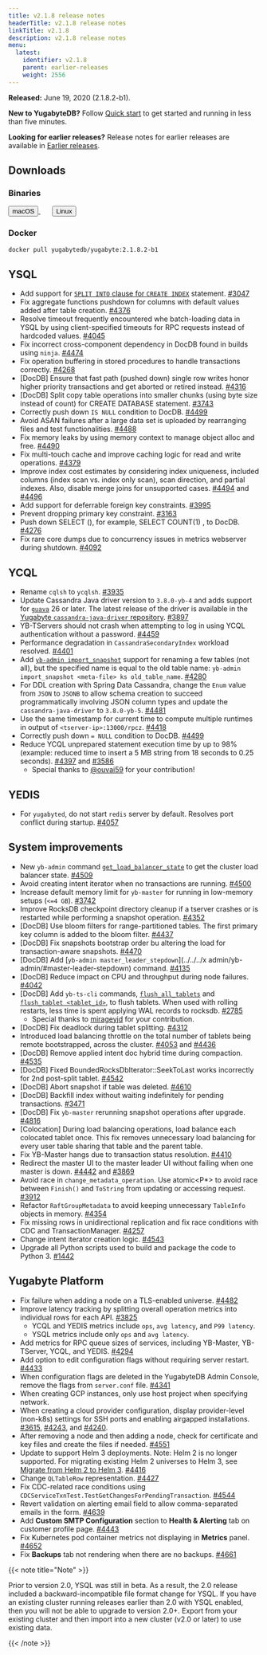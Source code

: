```yaml
---
title: v2.1.8 release notes
headerTitle: v2.1.8 release notes
linkTitle: v2.1.8
description: v2.1.8 release notes 
menu:
  latest:
    identifier: v2.1.8
    parent: earlier-releases
    weight: 2556 
---
```


**Released:** June 19, 2020 (2.1.8.2-b1).

**New to YugabyteDB?** Follow [Quick start](../../../quick-start/) to get started and running in less than five minutes.

**Looking for earlier releases?** Release notes for earlier releases are available in [Earlier releases](../../earlier-releases/).  

## Downloads

### Binaries

<a class="download-binary-link" href="https://downloads.yugabyte.com/yugabyte-2.1.8.2-darwin.tar.gz">
  <button>
    <i class="fab fa-apple"></i><span class="download-text">macOS</span>
  </button>
</a>
&nbsp; &nbsp; &nbsp;
<a class="download-binary-link" href="https://downloads.yugabyte.com/yugabyte-2.1.8.2-linux.tar.gz">
  <button>
    <i class="fab fa-linux"></i><span class="download-text">Linux</span>
  </button>
</a>
<br />

### Docker

```sh
docker pull yugabytedb/yugabyte:2.1.8.2-b1
```

## YSQL

- Add support for [`SPLIT INTO` clause for `CREATE INDEX`](../../../api/ysql/the-sql-language/statements/ddl_create_index/#split-into) statement. [#3047](https://github.com/yugabyte/yugabyte-db/issues/3047)
- Fix aggregate functions pushdown for columns with default values added after table creation. [#4376](https://github.com/yugabyte/yugabyte-db/issues/4376)
- Resolve timeout frequently encountered whe batch-loading data in YSQL by using client-specified timeouts for RPC requests instead of hardcoded values. [#4045](https://github.com/yugabyte/yugabyte-db/issues/4045)
- Fix incorrect cross-component dependency in DocDB found in builds using `ninja`. [#4474](https://github.com/yugabyte/yugabyte-db/issues/4474)
- Fix operation buffering in stored procedures to handle transactions correctly. [#4268](https://github.com/yugabyte/yugabyte-db/issues/4268)
- [DocDB] Ensure that fast path (pushed down) single row writes honor higher priority transactions and get aborted or retired instead. [#4316](https://github.com/yugabyte/yugabyte-db/issues/4316)
- [DocDB] Split copy table operations into smaller chunks (using byte size instead of count) for CREATE DATABASE statement. [#3743](https://github.com/yugabyte/yugabyte-db/issues/3743)
- Correctly push down `IS NULL` condition to DocDB. [#4499](https://github.com/yugabyte/yugabyte-db/issues/4499)
- Avoid ASAN failures after a large data set is uploaded by rearranging files and test functionalities. [#4488](https://github.com/yugabyte/yugabyte-db/issues/4488)
- Fix memory leaks by using memory context to manage object alloc and free. [#4490](https://github.com/yugabyte/yugabyte-db/issues/4490)
- Fix multi-touch cache and improve caching logic for read and write operations. [#4379](https://github.com/yugabyte/yugabyte-db/issues/4379)
- Improve index cost estimates by considering index uniqueness, included columns (index scan vs. index only scan), scan direction, and partial indexes. Also, disable merge joins for unsupported cases. [#4494](https://github.com/yugabyte/yugabyte-db/issues/4494) and [#4496](https://github.com/yugabyte/yugabyte-db/issues/4496)
- Add support for deferrable foreign key constraints. [#3995](https://github.com/yugabyte/yugabyte-db/issues/3995)
- Prevent dropping primary key constraint. [#3163](https://github.com/yugabyte/yugabyte-db/issues/3163)
- Push down SELECT <aggregate>(<const>), for example, SELECT COUNT(1) , to DocDB. [#4276](https://github.com/yugabyte/yugabyte-db/issues/4276)
- Fix rare core dumps due to concurrency issues in metrics webserver during shutdown. [#4092](https://github.com/yugabyte/yugabyte-db/issues/4092)

## YCQL

- Rename `cqlsh` to `ycqlsh`. [#3935](https://github.com/yugabyte/yugabyte-db/issues/3935)
- Update Cassandra Java driver version to `3.8.0-yb-4` and adds support for [`guava`](https://github.com/google/guava) 26 or later. The latest release of the driver is available in the [Yugabyte `cassandra-java-driver` repository](https://github.com/yugabyte/cassandra-java-driver/releases). [#3897](https://github.com/yugabyte/yugabyte-db/issues/3897)
- YB-TServers should not crash when attempting to log in using YCQL authentication without a password. [#4459](https://github.com/yugabyte/yugabyte-db/issues/4459)
- Performance degradation in `CassandraSecondaryIndex` workload resolved. [#4401](https://github.com/yugabyte/yugabyte-db/issues/4401)
- Add [`yb-admin import_snapshot`](../../../admin/yb-admin/#import-snapshot) support for renaming a few tables (not all), but the specified name is equal to the old table name: `yb-admin import_snapshot <meta-file> ks old_table_name`. [#4280](https://github.com/yugabyte/yugabyte-db/issues/4280)
- For DDL creation with Spring Data Cassandra, change the `Enum` value from `JSON` to `JSONB` to allow schema creation to succeed programmatically involving JSON column types and update the `cassandra-java-driver` to `3.8.0-yb-5`. [#4481](https://github.com/yugabyte/yugabyte-db/issues/4481)
- Use the same timestamp for current time to compute multiple runtimes in output of `<tserver-ip>:13000/rpcz`. [#4418](https://github.com/yugabyte/yugabyte-db/issues/4418)
- Correctly push down `= NULL` condition to DocDB. [#4499](https://github.com/yugabyte/yugabyte-db/issues/4499)
- Reduce YCQL unprepared statement execution time by up to 98% (example: reduced time to insert a 5 MB string from 18 seconds to 0.25 seconds). [#4397](https://github.com/yugabyte/yugabyte-db/issues/4397) and [#3586](https://github.com/yugabyte/yugabyte-db/issues/3586)
  - Special thanks to [@ouvai59](https://github.com/ouvai59) for your contribution!

## YEDIS

- For `yugabyted`, do not start `redis` server by default. Resolves port conflict during startup. [#4057](https://github.com/yugabyte/yugabyte-db/issues/4057)

## System improvements

- New `yb-admin` command [`get_load_balancer_state`](../../../admin/yb-admin/#get-load-balancer-state) to get the cluster load balancer state. [#4509](https://github.com/yugabyte/yugabyte-db/issues/4509)
- Avoid creating intent iterator when no transactions are running. [#4500](https://github.com/yugabyte/yugabyte-db/issues/4500)
- Increase default memory limit for `yb-master` for running in low-memory setups (`<=4 GB`). [#3742](https://github.com/yugabyte/yugabyte-installation/pull/3742)
- Improve RocksDB checkpoint directory cleanup if a tserver crashes or is restarted while performing a snapshot operation. [#4352](https://github.com/yugabyte/yugabyte-db/issues/4352)
- [DocDB] Use bloom filters for range-partitioned tables. The first primary key column is added to the bloom filter. [#4437](https://github.com/yugabyte/yugabyte-installation/pull/4437)
- [DocDB] Fix snapshots bootstrap order bu altering the load for transaction-aware snapshots. [#4470](https://github.com/yugabyte/yugabyte-db/issues/4470)
- [DocDB] Add [`yb-admin master_leader_stepdown`](../../../x
admin/yb-admin/#master-leader-stepdown) command. [#4135](https://github.com/yugabyte/yugabyte-db/issues/4135)
- [DocDB] Reduce impact on CPU and throughput during node failures. [#4042](https://github.com/yugabyte/yugabyte-db/issues/4042)
- [DocDB] Add `yb-ts-cli` commands, [`flush_all_tablets`](../../../admin/yb-ts-cli/#flush-all-tablets) and [`flush_tablet <tablet_id>`](../../../admin/yb-ts-cli/#flush-tablet), to flush tablets. When used with rolling restarts, less time is spent applying WAL records to rocksdb. [#2785](https://github.com/yugabyte/yugabyte-db/issues/2785)
  - Special thanks to [mirageyjd](https://github.com/mirageyjd) for your contribution.
- [DocDB] Fix deadlock during tablet splitting. [#4312](https://github.com/yugabyte/yugabyte-db/issues/4312)
- Introduced load balancing throttle on the total number of tablets being remote bootstrapped, across the cluster. [#4053](https://github.com/yugabyte/yugabyte-db/issues/4053) and [#4436](https://github.com/yugabyte/yugabyte-db/issues/4436)
- [DocDB] Remove applied intent doc hybrid time during compaction. [#4535](https://github.com/yugabyte/yugabyte-db/issues/4535)
- [DocDB] Fixed BoundedRocksDbIterator::SeekToLast works incorrectly for 2nd post-split tablet. [#4542](https://github.com/yugabyte/yugabyte-db/issues/4542)
- [DocDB] Abort snapshot if table was deleted. [#4610](https://github.com/yugabyte/yugabyte-db/issues/4610)
- [DocDB] Backfill index without waiting indefinitely for pending transactions. [#3471](https://github.com/yugabyte/yugabyte-db/issues/3471)
- [DocDB] Fix `yb-master` rerunning snapshot operations after upgrade. [#4816](https://github.com/yugabyte/yugabyte-db/issues/4816)
- [Colocation] During load balancing operations, load balance each colocated tablet once. This fix removes unnecessary load balancing for every user table sharing that table and the parent table.
- Fix YB-Master hangs due to transaction status resolution. [#4410](https://github.com/yugabyte/yugabyte-db/issues/4410)
- Redirect the master UI to the master leader UI without failing when one master is down. [#4442](https://github.com/yugabyte/yugabyte-db/issues/4442) and [#3869](https://github.com/yugabyte/yugabyte-db/issues/3869)
- Avoid race in `change_metadata_operation`. Use atomic<P*> to avoid race between
`Finish()` and `ToString` from updating or accessing request. [#3912](https://github.com/yugabyte/yugabyte-db/issues/3912)
- Refactor `RaftGroupMetadata` to avoid keeping unnecessary `TableInfo` objects in memory. [#4354](https://github.com/yugabyte/yugabyte-db/issues/4354)
- Fix missing rows in unidirectional replication and fix race conditions with CDC and TransactionManager. [#4257](https://github.com/yugabyte/yugabyte-installation/pull/4257)
- Change intent iterator creation logic. [#4543](https://github.com/yugabyte/yugabyte-installation/pull/4543)
- Upgrade all Python scripts used to build and package the code to Python 3. [#1442](https://github.com/yugabyte/yugabyte-db/issues/1442)

## Yugabyte Platform

- Fix failure when adding a node on a TLS-enabled universe. [#4482](https://github.com/yugabyte/yugabyte-db/issues/4482)
- Improve latency tracking by splitting overall operation metrics into individual rows for each API. [#3825](https://github.com/yugabyte/yugabyte-db/issues/3825)
  - YCQL and YEDIS metrics include `ops`, `avg latency`, and `P99 latency`.
  - YSQL metrics include only `ops` and `avg latency`.
- Add metrics for RPC queue sizes of services, including YB-Master, YB-TServer, YCQL, and YEDIS. [#4294](https://github.com/yugabyte/yugabyte-db/issues/4294)
- Add option to edit configuration flags without requiring server restart. [#4433](https://github.com/yugabyte/yugabyte-db/issues/4433)
- When configuration flags are deleted in the YugabyteDB Admin Console, remove the flags from `server.conf` file. [#4341](https://github.com/yugabyte/yugabyte-db/issues/4341)
- When creating GCP instances, only use host project when specifying network.
- When creating a cloud provider configuration, display provider-level (non-k8s) settings for SSH ports and enabling airgapped installations. [#3615](https://github.com/yugabyte/yugabyte-db/issues/3615), [#4243](https://github.com/yugabyte/yugabyte-db/issues/4243), and [#4240](https://github.com/yugabyte/yugabyte-db/issues/4240).
- After removing a node and then adding a node, check for certificate and key files and create the files if needed. [#4551](https://github.com/yugabyte/yugabyte-db/issues/4551)
- Update to support Helm 3 deployments. Note: Helm 2 is no longer supported. For migrating existing Helm 2 universes to Helm 3, see [Migrate from Helm 2 to Helm 3](../../../yugabyte-platform/manage-deployments/migrate-to-helm3/). [#4416](https://github.com/yugabyte/yugabyte-db/issues/4416)
- Change `QLTableRow` representation. [#4427](https://github.com/yugabyte/yugabyte-db/issues/4427)
- Fix CDC-related race conditions using `CDCServiceTxnTest.TestGetChangesForPendingTransaction`. [#4544](https://github.com/yugabyte/yugabyte-db/issues/4544)
- Revert validation on alerting email field to allow comma-separated emails in the form. [#4639](https://github.com/yugabyte/yugabyte-db/issues/4639)
- Add **Custom SMTP Configuration** section to **Health & Alerting** tab on customer profile page. [#4443](https://github.com/yugabyte/yugabyte-db/issues/4443)
- Fix Kubernetes pod container metrics not displaying in **Metrics** panel. [#4652](https://github.com/yugabyte/yugabyte-db/issues/4652)
- Fix **Backups** tab not rendering when there are no backups. [#4661](https://github.com/yugabyte/yugabyte-db/issues/4661)

{{< note title="Note" >}}

Prior to version 2.0, YSQL was still in beta. As a result, the 2.0 release included a backward-incompatible file format change for YSQL. If you have an existing cluster running releases earlier than 2.0 with YSQL enabled, then you will not be able to upgrade to version 2.0+. Export from your existing cluster and then import into a new cluster (v2.0 or later) to use existing data.

{{< /note >}}
